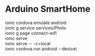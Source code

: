 # Arduino SmartHome

ionic cordova emulate android\
ionic g service services/Photo\
ionic g page connect-wifi\
ionic serve\
ionic serve -- -c=local\
ionic cordova run android --device\

